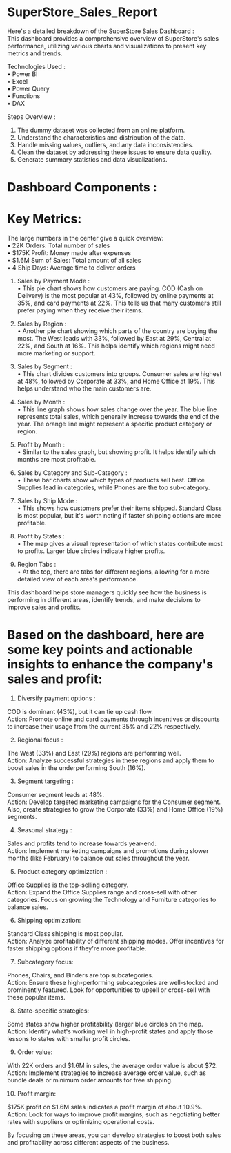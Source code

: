 # SuperStore_Sales_Report
Here's a detailed breakdown of the SuperStore Sales Dashboard :                                                                                            
This dashboard provides a comprehensive overview of SuperStore's sales performance, utilizing various charts and visualizations to present key metrics and trends.

Technologies Used :                                                                                                                                                                                        
• Power BI                                                                                                                                                                                                  
• Excel                                                                                                                                                     
• Power Query                                                                                                                                               
• Functions                                                                                                                                                 
• DAX

Steps Overview :                                                                                                                                            

1) The dummy dataset was collected from an online platform.
2) Understand the characteristics and distribution of the data.
3) Handle missing values, outliers, and any data inconsistencies.
4) Clean the dataset by addressing these issues to ensure data quality.
5) Generate summary statistics and data visualizations.

# Dashboard Components :

# Key Metrics:                                                                                                                                              
The large numbers in the center give a quick overview:                                                                                                    
   • 22K Orders: Total number of sales                                                                                                                       
   • $175K Profit: Money made after expenses                                                                                                                 
   • $1.6M Sum of Sales: Total amount of all sales                                                                                                           
   • 4 Ship Days: Average time to deliver orders 

1)  Sales by Payment Mode :                                                                                                                                  
• This pie chart shows how customers are paying. COD (Cash on Delivery) is the most popular at 43%, followed by online payments at 35%, and card payments at 22%. This tells us that many customers still prefer paying when they receive their items.

3)  Sales by Region :                                                                                                                                        
• Another pie chart showing which parts of the country are buying the most. The West leads with 33%, followed by East at 29%, Central at 22%, and South at 16%. This helps identify which regions might need more marketing or support.                                                                                
4)  Sales by Segment :                                                                                                                                       
• This chart divides customers into groups. Consumer sales are highest at 48%, followed by Corporate at 33%, and Home Office at 19%. This helps understand who the main customers are.                                                                                                                                
5)  Sales by Month :                                                                                                                                      
• This line graph shows how sales change over the year. The blue line represents total sales, which generally increase towards the end of the year. The orange line might represent a specific product category or region.                                                                                           
6)  Profit by Month :                                                                                                                                      
• Similar to the sales graph, but showing profit. It helps identify which months are most profitable.                                                        
7)  Sales by Category and Sub-Category :                                                                                                                    
• These bar charts show which types of products sell best. Office Supplies lead in categories, while Phones are the top sub-category.                      
8)  Sales by Ship Mode :                                                                                                                                    
• This shows how customers prefer their items shipped. Standard Class is most popular, but it's worth noting if faster shipping options are more profitable.
9)  Profit by States :                                                                                                                                      
• The map gives a visual representation of which states contribute most to profits. Larger blue circles indicate higher profits.                             
10)  Region Tabs :                                                                                                                                          
• At the top, there are tabs for different regions, allowing for a more detailed view of each area's performance.

This dashboard helps store managers quickly see how the business is performing in different areas, identify trends, and make decisions to improve sales and profits.

# Based on the dashboard, here are some key points and actionable insights to enhance the company's sales and profit:

1) Diversify payment options :

COD is dominant (43%), but it can tie up cash flow.                                                                                                      
Action: Promote online and card payments through incentives or discounts to increase their usage from the current 35% and 22% respectively.


2) Regional focus :

The West (33%) and East (29%) regions are performing well.                                                                                                
Action: Analyze successful strategies in these regions and apply them to boost sales in the underperforming South (16%).


3) Segment targeting :

Consumer segment leads at 48%.                                                                                                                          
Action: Develop targeted marketing campaigns for the Consumer segment. Also, create strategies to grow the Corporate (33%) and Home Office (19%) segments.


4) Seasonal strategy :

Sales and profits tend to increase towards year-end.                                                                                                      
Action: Implement marketing campaigns and promotions during slower months (like February) to balance out sales throughout the year.


5) Product category optimization :

Office Supplies is the top-selling category.                                                                                                                
Action: Expand the Office Supplies range and cross-sell with other categories. Focus on growing the Technology and Furniture categories to balance sales.


6) Shipping optimization:

Standard Class shipping is most popular.                                                                                                                    
Action: Analyze profitability of different shipping modes. Offer incentives for faster shipping options if they're more profitable.


7) Subcategory focus:

Phones, Chairs, and Binders are top subcategories.                                                                                                        
Action: Ensure these high-performing subcategories are well-stocked and prominently featured. Look for opportunities to upsell or cross-sell with these popular items.


8) State-specific strategies:

Some states show higher profitability (larger blue circles on the map.                                                                                    
Action: Identify what's working well in high-profit states and apply those lessons to states with smaller profit circles.


9) Order value:

With 22K orders and $1.6M in sales, the average order value is about $72.                                                                                  
Action: Implement strategies to increase average order value, such as bundle deals or minimum order amounts for free shipping.


10) Profit margin:

$175K profit on $1.6M sales indicates a profit margin of about 10.9%.                                                                                    
Action: Look for ways to improve profit margins, such as negotiating better rates with suppliers or optimizing operational costs.



By focusing on these areas, you can develop strategies to boost both sales and profitability across different aspects of the business.




